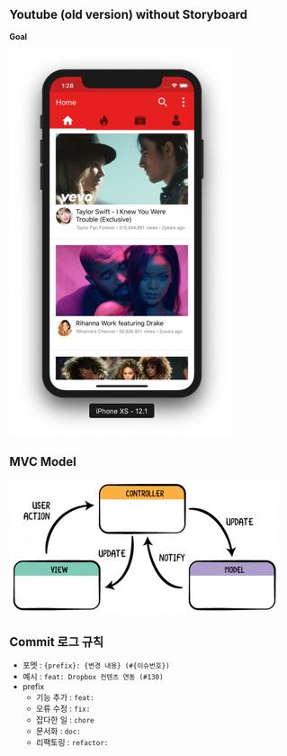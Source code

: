## Youtube (old version) without Storyboard

**Goal**

![README_AppImage](https://github.com/corykim0829/OldYouTube/blob/master/README_AppImage.png)

## MVC Model

![README_MVC](https://github.com/corykim0829/OldYouTube/blob/master/README_MVC.png)





## Commit 로그 규칙

- 포멧 : `{prefix}: {변경 내용} (#{이슈번호})`
- 예시 : `feat: Dropbox 컨텐츠 연동 (#130)`
- prefix
  - 기능 추가 : `feat:`
  - 오류 수정 : `fix:`
  - 잡다한 일 : `chore`
  - 문서화 : `doc:`
  - 리팩토링 : `refactor:`

